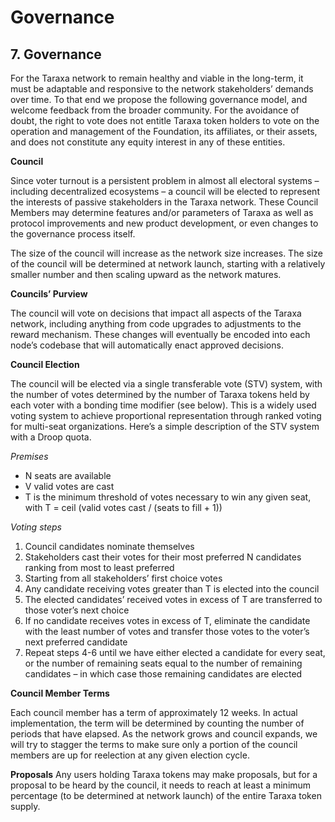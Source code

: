 # Governance

## 7. Governance

For the Taraxa network to remain healthy and viable in the long-term, it must be adaptable and responsive to the network stakeholders’ demands over time. To that end we propose the following governance model, and welcome feedback from the broader community. For the avoidance of doubt, the right to vote does not entitle Taraxa token holders to vote on the operation and management of the Foundation, its affiliates, or their assets, and does not constitute any equity interest in any of these entities.  
  


**Council**

Since voter turnout is a persistent problem in almost all electoral systems – including decentralized ecosystems – a council will be elected to represent the interests of passive stakeholders in the Taraxa network. These Council Members may determine features and/or parameters of Taraxa as well as protocol improvements and new product development, or even changes to the governance process itself.

The size of the council will increase as the network size increases. The size of the council will be determined at network launch, starting with a relatively smaller number and then scaling upward as the network matures.   
  


**Councils’ Purview**

The council will vote on decisions that impact all aspects of the Taraxa network, including anything from code upgrades to adjustments to the reward mechanism. These changes will eventually be encoded into each node’s codebase that will automatically enact approved decisions.   
  


**Council Election**

The council will be elected via a single transferable vote \(STV\) system, with the number of votes determined by the number of Taraxa tokens held by each voter with a bonding time modifier \(see below\). This is a widely used voting system to achieve proportional representation through ranked voting for multi-seat organizations. Here’s a simple description of the STV system with a Droop quota.   


_Premises_

* N seats are available 
* V valid votes are cast
* T is the minimum threshold of votes necessary to win any given seat, with T = ceil \(valid votes cast / \(seats to fill + 1\)\)

_Voting steps_

1. Council candidates nominate themselves
2. Stakeholders cast their votes for their most preferred N candidates ranking from most to least preferred
3. Starting from all stakeholders’ first choice votes 
4. Any candidate receiving votes greater than T is elected into the council
5. The elected candidates’ received votes in excess of T are transferred to those voter’s next choice
6. If no candidate receives votes in excess of T, eliminate the candidate with the least number of votes and transfer those votes to the voter’s next preferred candidate
7. Repeat steps 4-6 until we have either elected a candidate for every seat, or the number of remaining seats equal to the number of remaining candidates – in which case those remaining candidates are elected 

**Council Member Terms**

Each council member has a term of approximately 12 weeks. In actual implementation, the term will be determined by counting the number of periods that have elapsed. As the network grows and council expands, we will try to stagger the terms to make sure only a portion of the council members are up for reelection at any given election cycle.   
  


**Proposals** Any users holding Taraxa tokens may make proposals, but for a proposal to be heard by the council, it needs to reach at least a minimum percentage \(to be determined at network launch\) of the entire Taraxa token supply.

